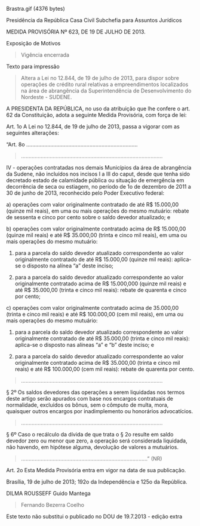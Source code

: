 Brastra.gif (4376 bytes)

Presidência da República
Casa Civil
Subchefia para Assuntos Jurídicos


MEDIDA PROVISÓRIA Nº 623, DE 19 DE JULHO DE 2013.

Exposição de Motivos
> Vigência encerrada

Texto para impressão

> Altera a Lei no 12.844, de 19 de julho de 2013, para dispor sobre operações de crédito rural relativas a empreendimentos localizados na área de abrangência da Superintendência de Desenvolvimento do Nordeste - SUDENE.


A PRESIDENTA DA REPÚBLICA, no uso da atribuição que lhe confere o art. 62 da Constituição, adota a seguinte Medida Provisória, com força de lei:

Art. 1o  A Lei no 12.844, de 19 de julho de 2013, passa a vigorar com as seguintes alterações:



“Art. 8o  ..........................................................................

> ..............................................................................................

IV - operações contratadas nos demais Municípios da área de abrangência da Sudene, não incluídos nos incisos I a III do caput, desde que tenha sido decretado estado de calamidade pública ou situação de emergência em decorrência de seca ou estiagem, no período de 1o de dezembro de 2011 a 30 de junho de 2013, reconhecido pelo Poder Executivo federal:

a) operações com valor originalmente contratado de até R$ 15.000,00 (quinze mil reais), em uma ou mais operações do mesmo mutuário: rebate de sessenta e cinco por cento sobre o saldo devedor atualizado; e

b) operações com valor originalmente contratado acima de R$ 15.000,00 (quinze mil reais) e até R$ 35.000,00 (trinta e cinco mil reais), em uma ou mais operações do mesmo mutuário:

1. para a parcela do saldo devedor atualizado correspondente ao valor originalmente contratado de até R$ 15.000,00 (quinze mil reais): aplica-se o disposto na alínea “a” deste inciso;

2. para a parcela do saldo devedor atualizado correspondente ao valor originalmente contratado acima de R$ 15.000,000 (quinze mil reais) e até R$ 35.000,00 (trinta e cinco mil reais): rebate de quarenta e cinco por cento;

c) operações com valor originalmente contratado acima de 35.000,00 (trinta e cinco mil reais) e até R$ 100.000,00 (cem mil reais), em uma ou mais operações do mesmo mutuário:

1. para a parcela do saldo devedor atualizado correspondente ao valor originalmente contratado de até R$ 35.000,00 (trinta e cinco mil reais): aplica-se o disposto nas alíneas “a” e “b” deste inciso; e

2. para a parcela do saldo devedor atualizado correspondente ao valor originalmente contratado acima de R$ 35.000,00 (trinta e cinco mil reais) e até R$ 100.000,00 (cem mil reais): rebate de quarenta por cento.

> ..............................................................................................

§ 2º  Os saldos devedores das operações a serem liquidadas nos termos deste artigo serão apurados com base nos encargos contratuais de normalidade, excluídos os bônus, sem o cômputo de multa, mora, quaisquer outros encargos por inadimplemento ou honorários advocatícios.

> ..............................................................................................

§ 6º  Caso o recálculo da dívida de que trata o § 2o resulte em saldo devedor zero ou menor que zero, a operação será considerada liquidada, não havendo, em hipótese alguma, devolução de valores a mutuários.

> ....................................................................................” (NR)

Art. 2o  Esta Medida Provisória entra em vigor na data de sua publicação.

Brasília,  19 de julho de 2013; 192o da Independência e 125o da República.

DILMA ROUSSEFF
Guido Mantega
> Fernando Bezerra Coelho

Este texto não substitui o publicado no DOU de 19.7.2013 - edição extra











